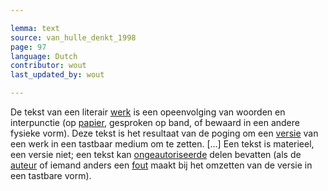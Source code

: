 ```yaml
---

lemma: text
source: van_hulle_denkt_1998
page: 97
language: Dutch
contributor: wout
last_updated_by: wout

---
```


De tekst van een literair [werk](work.html) is een opeenvolging van woorden en interpunctie (op [papier](paper.html), gesproken op band, of bewaard in een andere fysieke vorm). Deze tekst is het resultaat van de poging om een [versie](version.html) van een werk in een tastbaar medium om te zetten. [...] Een tekst is materieel, een versie niet; een tekst kan [ongeautoriseerde](authorization.html) delen bevatten (als de [auteur](author.html) of iemand anders een [fout](textualFault.html) maakt bij het omzetten van de versie in een tastbare vorm).
